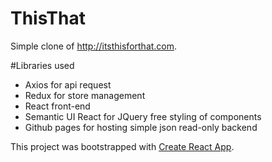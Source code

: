 # ThisThat
Simple clone of http://itsthisforthat.com.

#Libraries used
- Axios for api request
- Redux for store management
- React front-end
- Semantic UI React for JQuery free styling of components
- Github pages for hosting simple json read-only backend


This project was bootstrapped with [Create React App](https://github.com/facebookincubator/create-react-app).

